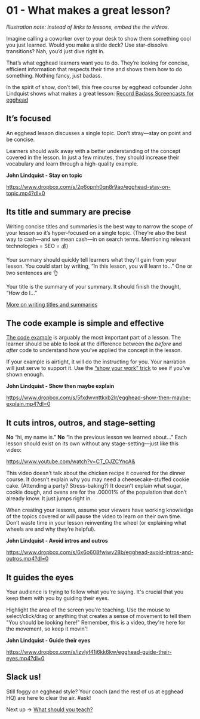 # 01 - What makes a great lesson?

*Illustration note: instead of links to lessons, embed the the videos.*

Imagine calling a coworker over to your desk to show them something cool you just learned. Would you make a slide deck? Use star-dissolve transitions? Nah, you’d just dive right in.

That’s what egghead learners want you to do. They’re looking for concise, efficient information that respects their time and shows them how to do something. Nothing fancy, just badass.

In the spirit of show, don’t tell, this free course by egghead cofounder John Lindquist shows what makes a great lesson: [Record Badass Screencasts for egghead](https://egghead.io/courses/record-badass-screencasts-for-egghead-io)


## It’s focused

An egghead lesson discusses a single topic. Don’t stray—stay on point and be concise.

Learners should walk away with a better understanding of the concept covered in the lesson. In just a few minutes, they should increase their vocabulary and learn through a high-quality example.

**John Lindquist - Stay on topic**

https://www.dropbox.com/s/2p6opnh0qn8r9ao/egghead-stay-on-topic.mp4?dl=0




## Its title and summary are precise

Writing concise titles and summaries is the best way to narrow the scope of your lesson so it’s hyper-focused on a single topic. (They’re also the best way to cash—and we mean cash—in on search terms. Mentioning relevant technologies = SEO = 💰)

Your summary should quickly tell learners what they’ll gain from your lesson. You could start by writing, “In this lesson, you will learn to...” One or two sentences are 👌

Your title is the summary of your summary. It should finish the thought, “How do I...” 

[More on writing titles and summaries](https://paper.dropbox.com/doc/04-Write-the-title-and-summary-iVzKqXCdSUWZbV5oKOrST)


## The code example is simple and effective

[The code example](https://paper.dropbox.com/doc/05-Create-your-code-example-cDZZONYRKCLyHsIKaIuSY) is arguably the most important part of a lesson. The learner should be able to look at the difference between the *before* and *after* code to understand how you’ve applied the concept in the lesson.

If your example is airtight, it will do the instructing for you. Your narration will just serve to support it. Use the [“show your work” trick](https://paper.dropbox.com/doc/08-The-show-your-work-trick-LSi5Afd81Ougalm84MYWe) to see if you’ve shown enough.

**John Lindquist - Show then maybe explain**

https://www.dropbox.com/s/5fxdwvnttkxb2lr/egghead-show-then-maybe-explain.mp4?dl=0



## It cuts intros, outros, and stage-setting

**No** “hi, my name is.” **No** “in the previous lesson we learned about...” Each lesson should exist on its own without any stage-setting—just like this video:


https://www.youtube.com/watch?v=CT_OJZCYncA&


This video doesn't talk about the chicken recipe it covered for the dinner course. It doesn’t explain why you may need a cheesecake-stuffed cookie cake. (Attending a party? Stress-baking?) It doesn’t explain what sugar, cookie dough, and ovens are for the .00001% of the population that don’t already know. It just jumps right in. 

When creating your lessons, assume your viewers have working knowledge of the topics covered or will pause the video to learn on their own time. Don’t waste time in your lesson reinventing the wheel (or explaining what wheels are and why they’re helpful).

**John Lindquist - Avoid intros and outros**

https://www.dropbox.com/s/6x6o608fwiwv28b/egghead-avoid-intros-and-outros.mp4?dl=0




## It guides the eyes

Your audience is trying to follow what you're saying. It's crucial that you keep them with you by guiding their eyes. 

Highlight the area of the screen you're teaching. Use the mouse to select/click/drag or anything that creates a sense of movement to tell them "You should be looking here!" Remember, this is a video, they're here for the movement, so keep it movin'!

**John Lindquist - Guide their eyes**

https://www.dropbox.com/s/izvlyf41j6kk6kw/egghead-guide-their-eyes.mp4?dl=0




## Slack us!

Still foggy on egghead style? Your coach (and the rest of us at egghead HQ) are here to clear the air. #ask!

Next up → [What should you teach?](https://paper.dropbox.com/doc/02-What-should-you-teach-ebbyW6MTdvsU8GPCkJUn3)

